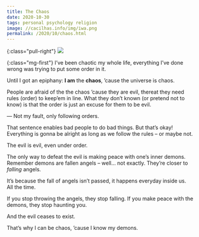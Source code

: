 ```yaml
---
title: The Chaos
date: 2020-10-30
tags: personal psychology religion
image: //cacilhas.info/img/iwa.png
permalink: /2020/10/chaos.html
---
```


{:class="pull-right"} <img src="{{{ image }}}" />

{:class="mg-first"} I’ve been chaotic my whole life, everything I’ve done
wrong was trying to put some order in it.

Until I got an epiphany: **I am** the **chaos**, ’cause the universe is chaos.

People are afraid of the the chaos ’cause they are evil, thereat they need rules
(order) to keep’em in line. What they don’t known (or pretend not to know) is
that the order is just an excuse for them to be evil.

— Not my fault, only following orders.

That sentence enables bad people to do bad things. But that’s okay! Everything
is gonna be alright as long as we follow the rules – or maybe not.

The evil is evil, even under order.

The only way to defeat the evil is making peace with one’s inner demons.
Remember demons are fallen angels – well… not exactly. They’re closer to
_falling_ angels.

It’s because the fall of angels isn’t passed, it happens everyday inside us. All
the time.

If you stop throwing the angels, they stop falling. If you make peace with the
demons, they stop haunting you.

And the evil ceases to exist.

That’s why I can be chaos, ’cause I know my demons.
